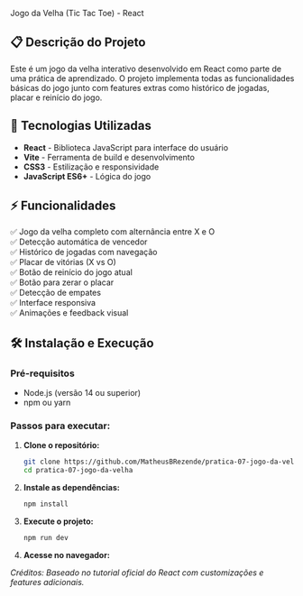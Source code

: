 Jogo da Velha (Tic Tac Toe) - React

## 📋 Descrição do Projeto
Este é um jogo da velha interativo desenvolvido em React como parte de uma prática de aprendizado. O projeto implementa todas as funcionalidades básicas do jogo junto com features extras como histórico de jogadas, placar e reinício do jogo.

## 🚀 Tecnologias Utilizadas
- **React** - Biblioteca JavaScript para interface do usuário
- **Vite** - Ferramenta de build e desenvolvimento
- **CSS3** - Estilização e responsividade
- **JavaScript ES6+** - Lógica do jogo

## ⚡ Funcionalidades
✅ Jogo da velha completo com alternância entre X e O  
✅ Detecção automática de vencedor  
✅ Histórico de jogadas com navegação  
✅ Placar de vitórias (X vs O)  
✅ Botão de reinício do jogo atual  
✅ Botão para zerar o placar  
✅ Detecção de empates  
✅ Interface responsiva  
✅ Animações e feedback visual  

## 🛠️ Instalação e Execução

### Pré-requisitos
- Node.js (versão 14 ou superior)
- npm ou yarn

### Passos para executar:

1. **Clone o repositório:**
   ```bash
   git clone https://github.com/MatheusBRezende/pratica-07-jogo-da-velha
   cd pratica-07-jogo-da-velha

2. **Instale as dependências:**
   ```bash
   npm install
3. **Execute o projeto:**
    ```bash
   npm run dev
4. **Acesse no navegador:**

*Créditos: Baseado no tutorial oficial do React com customizações e features adicionais.*
